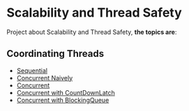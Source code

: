 Scalability and Thread Safety
======================

Project about Scalability and Thread Safety, **the topics are**:

Coordinating Threads
---------------------------------------- 
* [Sequential](https://github.com/robsonoduarte/concurrency-on-jvm/blob/master/scalability-thread-safety/src/main/java/br/com/mystudies/scalability/thread/safety/SequencialTotalFileSize.java) 
* [Concurrent Naively](https://github.com/robsonoduarte/concurrency-on-jvm/blob/master/scalability-thread-safety/src/main/java/br/com/mystudies/scalability/thread/safety/ConcurrentNaivelyTotalFileSize.java) 
* [Concurrent](https://github.com/robsonoduarte/concurrency-on-jvm/blob/master/scalability-thread-safety/src/main/java/br/com/mystudies/scalability/thread/safety/ConcurrentTotalFileSize.java)
* [Concurrent with CountDownLatch](https://github.com/robsonoduarte/concurrency-on-jvm/blob/master/scalability-thread-safety/src/main/java/br/com/mystudies/scalability/thread/safety/ConcurrentTotalFileSizeWLacth.java)
* [Concurrent with BlockingQueue](https://github.com/robsonoduarte/concurrency-on-jvm/blob/master/scalability-thread-safety/src/main/java/br/com/mystudies/scalability/thread/safety/ConcurrentTotalFileSizeWQueue.java)


